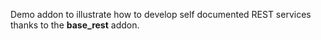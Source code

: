 Demo addon to illustrate how to develop self documented REST services thanks to the
**base_rest** addon.

